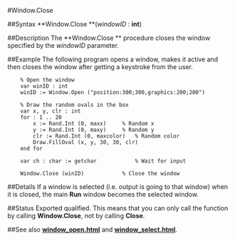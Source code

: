 
#Window.Close

##Syntax
**Window.Close **(_windowID_ : **int**)



##Description
The **Window.Close ** procedure closes the window specified by the _windowID_ parameter.



##Example
The following program opens a window, makes it active and then closes the window after getting a keystroke from the user.


        % Open the window
        var winID : int
        winID := Window.Open ("position:300;300,graphics:200;200")
        
        % Draw the random ovals in the box
        var x, y, clr : int
        for : 1 .. 20
            x := Rand.Int (0, maxx)     % Random x
            y := Rand.Int (0, maxy)     % Random y
            clr := Rand.Int (0, maxcolor)   % Random color
            Draw.FillOval (x, y, 30, 30, clr)
        end for
        
        var ch : char := getchar            % Wait for input
        
        Window.Close (winID)            % Close the window
##Details
If a window is selected (i.e. output is going to that window) when it is closed, the main **Run** window becomes the selected window.



##Status
Exported qualified.
This means that you can only call the function by calling **Window.Close**, not by calling **Close**.



##See also
**[window_open.html](Window.Open)** and **[window_select.html](Window.Select)**.


